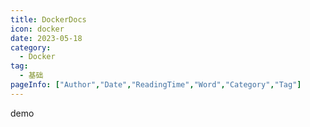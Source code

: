 ```yaml
---
title: DockerDocs
icon: docker
date: 2023-05-18
category:
  - Docker
tag:
  - 基础
pageInfo: ["Author","Date","ReadingTime","Word","Category","Tag"]
---
```



demo